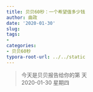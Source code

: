 ```yaml
---
title: 贝贝60秒：一个希望值多少钱
author: 曲政
date: '2020-01-30'
slug: 
tags:
- 
categories:
- 贝贝60秒
typora-root-url: ../../static
---
```

> 今天是贝贝报告给你的第  天   
> 2020-01-30 星期四 